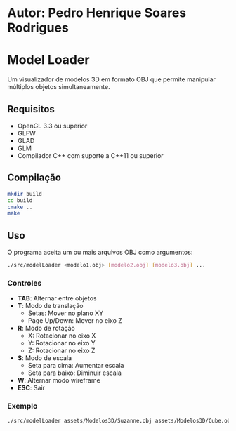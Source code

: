 # Autor: Pedro Henrique Soares Rodrigues
# Model Loader

Um visualizador de modelos 3D em formato OBJ que permite manipular múltiplos objetos simultaneamente.

## Requisitos

- OpenGL 3.3 ou superior
- GLFW
- GLAD
- GLM
- Compilador C++ com suporte a C++11 ou superior

## Compilação

```bash
mkdir build
cd build
cmake ..
make
```

## Uso

O programa aceita um ou mais arquivos OBJ como argumentos:

```bash
./src/modelLoader <modelo1.obj> [modelo2.obj] [modelo3.obj] ...
```

### Controles

- **TAB**: Alternar entre objetos
- **T**: Modo de translação
  - Setas: Mover no plano XY
  - Page Up/Down: Mover no eixo Z
- **R**: Modo de rotação
  - X: Rotacionar no eixo X
  - Y: Rotacionar no eixo Y
  - Z: Rotacionar no eixo Z
- **S**: Modo de escala
  - Seta para cima: Aumentar escala
  - Seta para baixo: Diminuir escala
- **W**: Alternar modo wireframe
- **ESC**: Sair

### Exemplo

```bash
./src/modelLoader assets/Modelos3D/Suzanne.obj assets/Modelos3D/Cube.obj
```
